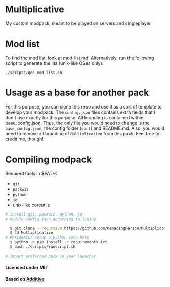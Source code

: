 # Multiplicative

My custom modpack, meant to be played on servers and singleplayer

# Mod list

To find the mod list, look at [mod-list.md](./mod-list.md).
Alternatively, run the following script to generate the list (unix-like OSes only):
```
./scripts/gen_mod_list.sh
```

# Usage as a base for another pack

For this purpose, you can clone this repo and use it as a sort of template to develop your modpack.
The `config.json` files contains extra fields that I don't use exactly for this purpose.
All branding is contained within base_config.json.
Thus, the only file you would need to change is the `base_config.json`, the config folder (`conf`) and README.md.
Also, you would need to remove all branding of `Multiplicative` from this pack.
Feel free to credit me, though!

# Compiling modpack

Required tools in $PATH:
- `git`
- `packwiz`
- `python`
- `jq`
- unix-like coreutils

```bash
# Install git, packwiz, python, jq
# Modify config.json according to liking

  $ git clone --recursive https://github.com/MenacingPerson/Multiplicative.git
  $ cd Multiplicative
# OPTIONALLY setup a python venv here
  $ python -m pip install -r requirements.txt
  $ bash ./scripts/runscript.sh

# Import preferred pack in your launcher
```

#### Licensed under MIT

#### Based on [Additive](https://github.com/intergrav/Additive)

